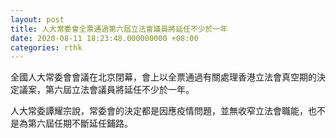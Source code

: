 ```yaml
---
layout: post
title: 人大常委會全票通過第六屆立法會議員將延任不少於一年
date: 2020-08-11 18:23:48.000000000 +08:00
categories: rthk
---
```


全國人大常委會會議在北京閉幕，會上以全票通過有關處理香港立法會真空期的決定議案，第六屆立法會議員將延任不少於一年。

人大常委譚耀宗說，常委會的決定都是因應疫情問題，並無收窄立法會職能，也不是為第六屆任期不斷延任鋪路。
